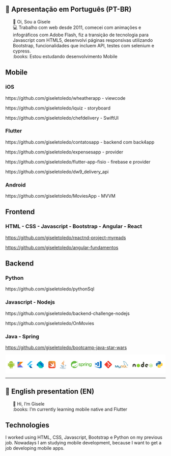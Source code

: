 ## :memo: Apresentação em Português (PT-BR)
<ul style="list-style-type:none">
  <li>👋 Oi, Sou a Gisele</li>
  <li> 💻 Trabalho com web desde 2011, comecei com animações e infográficos com Adobe Flash, fiz a transição de tecnologia para Javascript com HTML5, desenvolvi páginas responsivas utilizando Bootstrap, funcionalidades que incluem API, testes com selenium e cypress.
  </li>
  <li>:books: Estou estudando desenvolvimento Mobile</li>
</ul>

## Mobile

### iOS
<p>https://github.com/giseletoledo/wheatherapp - viewcode</p>
<p>https://github.com/giseletoledo/iquiz - storyboard</p>
<p>https://github.com/giseletoledo/chefdelivery - SwiftUI</p>

### Flutter

<p>https://github.com/giseletoledo/contatosapp - backend com back4app</p>
<p>https://github.com/giseletoledo/expensesapp - provider</p>
<p>https://github.com/giseletoledo/flutter-app-fisio - firebase e provider</p>
<p>https://github.com/giseletoledo/dw9_delivery_api</p>


### Android
<p>https://github.com/giseletoledo/MoviesApp - MVVM</p>

## Frontend

### HTML - CSS - Javascript - Bootstrap - Angular - React

https://github.com/giseletoledo/reactnd-project-myreads

https://github.com/giseletoledo/angular-fundamentos

## Backend

### Python
<p>https://github.com/giseletoledo/pythonSql</p>

### Javascript - Nodejs
<p>https://github.com/giseletoledo/backend-challenge-nodejs</p>
<p>https://github.com/giseletoledo/OnMovies</p>

### Java - Spring
https://github.com/giseletoledo/bootcamp-java-star-wars

<p align="center">
<img style="display:block;margin:auto;" src="https://github.com/giseletoledo/giseletoledo/blob/main/logos_tecnologias.png" alt="logos de tecnologias, Android, Kotlin, Flutter,Dart, Swift, Java, Spring,VSCode,Git,MySql, Nodejs e Python"/>
</p>


-----------------------------------------------------------------------
## :memo: English presentation (EN)
<ul style="list-style-type:none">
  <li>👋 Hi, I’m Gisele</li>
  <li>:books: I’m currently learning mobile native and Flutter</li>
</ul>

## Technologies
I worked using HTML, CSS, Javascript, Bootstrap e Python on my previous job. Nowadays I am studying mobile development, because I want to get a job developing mobile apps.

<!---
giseletoledo/giseletoledo is a ✨ special ✨ repository because its `README.md` (this file) appears on your GitHub profile.
You can click the Preview link to take a look at your changes.
--->


